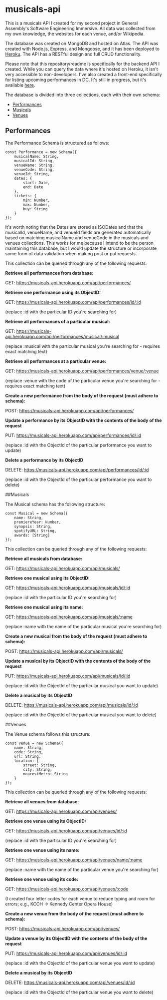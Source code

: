 # musicals-api

This is a musicals API I created for my second project in General Assembly's Software Engineering Immersive. All data was collected from my own knowledge, the websites for each venue, and/or Wikipedia.

The database was created on MongoDB and hosted on Atlas. The API was created with Node.js, Express, and Mongoose, and it has been deployed to [Heroku](http://musicals-api.herokuapp.com/api/performances). The API has a RESTful design and full CRUD functionality.

Please note that this repository/readme is specifically for the backend API I created. While you can query the data where it's hosted on Heroku, it isn't very accessible to non-developers. I've also created a front-end specifically for listing upcoming performances in DC. It's still in progress, but it's available [here](http://dc-musicals.herokuapp.com).

The database is divided into three collections, each with their own schema:
* [Performances](https://musicals-api.herokuapp.com/api/performances)
* [Musicals](https://musicals-api.herokuapp.com/api/musicals)
* [Venues](https://musicals-api.herokuapp.com/api/venues)

## Performances

The Performance Schema is structured as follows:

```
const Performance = new Schema({
	musicalName: String,
	musicalId: String,
	venueName: String,
	venueCode: String,
	venueId: String,
	dates: {
		start: Date,
		end: Date
	},
	tickets: {
		min: Number,
		max: Number,
		buy: String
	}
});
```
It's worth noting that the Dates are stored as ISODates and that the musicalId, venueName, and venueId fields are generated automatically based on matching musicalName and venueCode in the musicals and venues collections. This works for me because I intend to be the person maintaining this database, but I would update the structure or incorporate some form of data validation when making post or put requests.

This collection can be queried through any of the following requests:

**Retrieve all performances from database:**

GET: https://musicals-api.herokuapp.com/api/performances/

**Retrieve one performance using its ObjectID:**

GET: https://musicals-api.herokuapp.com/api/performances/id/:id

(replace :id with the particular ID you're searching for)

**Retrieve all performances of a particular musical:**

GET: https://musicals-api.herokuapp.com/api/performances/musical/:musical

(replace :musical with the particular musical you're searching for - requires exact matching text)

**Retrieve all performances at a particular venue:**

GET: https://musicals-api.herokuapp.com/api/performances/venue/:venue

(replace :venue with the code of the particular venue you're searching for - requires exact matching text)

**Create a new performance from the body of the request (must adhere to schema):**

POST: https://musicals-api.herokuapp.com/api/performances/

**Update a performance by its ObjectID with the contents of the body of the request**

PUT: https://musicals-api.herokuapp.com/api/performances/id/:id

(replace :id with the ObjectId of the particular performance you want to update)

**Delete a performance by its ObjectID**

DELETE: https://musicals-api.herokuapp.com/api/performances/id/:id

(replace :id with the ObjectId of the particular performance you want to delete)

##Musicals

The Musical schema has the following structure:

```
const Musical = new Schema({
	name: String,
	premiereYear: Number,
	synopsis: String,
	spotifyURL: String,
	awards: [String]
});
```

This collection can be queried through any of the following requests:

**Retrieve all musicals from database:**

GET: https://musicals-api.herokuapp.com/api/musicals/

**Retrieve one musical using its ObjectID:**

GET: https://musicals-api.herokuapp.com/api/musicals/id/:id

(replace :id with the particular ID you're searching for)

**Retrieve one musical using its name:**

GET: https://musicals-api.herokuapp.com/api/musicals/:name

(replace :name with the name of the particular musical you're searching for)

**Create a new musical from the body of the request (must adhere to schema):**

POST: https://musicals-api.herokuapp.com/api/musicals/

**Update a musical by its ObjectID with the contents of the body of the request**

PUT: https://musicals-api.herokuapp.com/api/musicals/id/:id

(replace :id with the ObjectId of the particular musical you want to update)

**Delete a musical by its ObjectID**

DELETE: https://musicals-api.herokuapp.com/api/musicals/id/:id

(replace :id with the ObjectId of the particular musical you want to delete)

##Venues

The Venue schema follows this structure:

```
const Venue = new Schema({
	name: String,
	code: String,
	url: String,
	location: {
		street: String,
		city: String,
		nearestMetro: String
	}
});
```

This collection can be queried through any of the following requests:

**Retrieve all venues from database:**

GET: https://musicals-api.herokuapp.com/api/venues/

**Retrieve one venue using its ObjectID:**

GET: https://musicals-api.herokuapp.com/api/venues/id/:id

(replace :id with the particular ID you're searching for)

**Retrieve one venue using its name:**

GET: https://musicals-api.herokuapp.com/api/venues/name/:name

(replace :name with the name of the particular venue you're searching for)

**Retrieve one venue using its code:**

GET: https://musicals-api.herokuapp.com/api/venues/:code

(I created four letter codes for each venue to reduce typing and room for errors; e.g., KCOH -> Kennedy Center Opera House)

**Create a new venue from the body of the request (must adhere to schema):**

POST: https://musicals-api.herokuapp.com/api/venues/

**Update a venue by its ObjectID with the contents of the body of the request**

PUT: https://musicals-api.herokuapp.com/api/venues/id/:id

(replace :id with the ObjectId of the particular venue you want to update)

**Delete a musical by its ObjectID**

DELETE: https://musicals-api.herokuapp.com/api/venues/id/:id

(replace :id with the ObjectId of the particular venue you want to delete)
